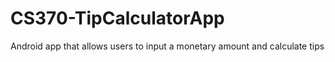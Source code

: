 # CS370-TipCalculatorApp
Android app that allows users to input a monetary amount and calculate tips
